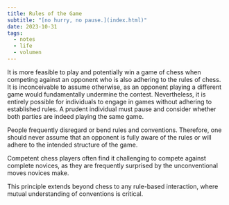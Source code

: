 ```yaml
---
title: Rules of the Game
subtitle: "[no hurry, no pause.](index.html)"
date: 2023-10-31
tags:
  - notes
  - life
  - volumen
---
```


It is more feasible to play and potentially win a game of chess when competing against an opponent who is also adhering to the rules of chess. It is inconceivable to assume otherwise, as an opponent playing a different game would fundamentally undermine the contest. Nevertheless, it is entirely possible for individuals to engage in games without adhering to established rules. A prudent individual must pause and consider whether both parties are indeed playing the same game.

People frequently disregard or bend rules and conventions. Therefore, one should never assume that an opponent is fully aware of the rules or will adhere to the intended structure of the game.

Competent chess players often find it challenging to compete against complete novices, as they are frequently surprised by the unconventional moves novices make.

This principle extends beyond chess to any rule-based interaction, where mutual understanding of conventions is critical.
